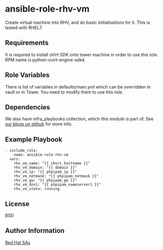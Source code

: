 ansible-role-rhv-vm
===================

Create virtual machine into RHV, and do basic initialisations for it. This is
tested with RHEL7.

Requirements
------------

It is required to install oVirt SDK onto tower machine in order to use this
role. RPM name is python-ovirt-engine-sdk4.

Role Variables
--------------

There is list of variables in defaults/main.yml which can be overridden in
vault or in Tower. You need to modify them to use this role.

Dependencies
------------

We also have infra_playbooks collection, which this module is part of.
See [our blogs on github](https://redhatnordicssa.github.io/) for more info.

Example Playbook
----------------

```
- include_role:
    name: ansible-role-rhv-vm
  vars:
    rhv_vm_name: "{{ short_hostname }}"
    rhv_vm_domain: "{{ domain }}"
    rhv_vm_ip: "{{ phpipam_ip }}"
    rhv_vm_netmask: "{{ phpipam_netmask }}"
    rhv_vm_gw: "{{ phpipam_gw }}"
    rhv_vm_dns1: "{{ phpipam_nameserver1 }}"
    rhv_vm_state: running
```


License
-------

BSD

Author Information
------------------

[Red Hat SAs](https://redhatnordicssa.github.io/)
